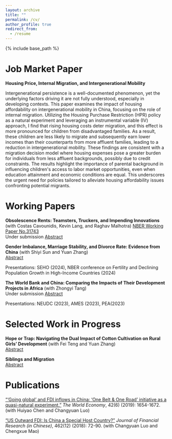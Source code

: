 ```yaml
---
layout: archive
title: ""
permalink: /cv/
author_profile: true
redirect_from:
  - /resume
---
```


{% include base_path %}

<script>
function toggleAbstract(abstractId) {
  var abstract = document.getElementById(abstractId);
  if (abstract.style.display === 'none' || abstract.style.display === '') {
    abstract.style.display = 'block';
  } else {
    abstract.style.display = 'none';
  }
}
</script>

Job Market Paper
======
**Housing Price, Internal Migration, and Intergenerational Mobility**

Intergenerational persistence is a well-documented phenomenon, yet the underlying factors driving it are not fully understood, especially in developing contexts. This paper examines the impact of housing affordability on intergenerational mobility in China, focusing on the role of internal migration. Utilizing the Housing Purchase Restriction (HPR) policy as a natural experiment and leveraging an instrumental variable (IV) approach, I find that rising housing costs deter migration, and this effect is more pronounced for children from disadvantaged families. As a result, these children are less likely to migrate and subsequently earn lower incomes than their counterparts from more affluent families, leading to a reduction in intergenerational mobility. These findings are consistent with a migration decision model where housing expenses pose a greater burden for individuals from less affluent backgrounds, possibly due to credit constraints. The results highlight the importance of parental background in influencing children's access to labor market opportunities, even when education attainment and economic conditions are equal. This underscores the urgent need for policies tailored to alleviate housing affordability issues confronting potential migrants.

Working Papers
======
**Obsolescence Rents: Teamsters, Truckers, and Impending Innovations** (with Costas Cavounidis, Kevin Lang, and Raghav Malhotra) [NBER Working Paper No.31743](https://www.nber.org/papers/w31743) <br/>
Under submission
<a href="javascript:void(0);" onclick="toggleAbstract('abstract1')">Abstract</a><br/>
<div id="abstract1" style="display:none;">
  <p>Motivated by the advent of self-driving trucks, which will dramatically reduce demand for truck drivers, we consider large, permanent shocks to individual occupations whose arrival date is uncertain. Using a bare-bones overlapping generations model, we examine an occupation facing obsolescence. Workers are compensated for entering the occupation - receiving what we dub obsolescence rents - with fewer and older workers remaining in the occupation. We investigate the market for teamsters at the dawn of the automotive truck as an a propos parallel to truckers themselves. As predicted by the model, as the widespread adoption of trucks crested the horizon, teamster wages rose, the number of teamsters fell, and the occupation became ‘grayer’. Older workers became more likely to enter and less likely to exit work as teamsters. As permitted, but not required, by the model, the number of older teamsters grew as a fraction of older workers, a finding we replicate for seamstresses and milliners at a similar stage.</p>
</div>

**Gender Imbalance, Marriage Stability, and Divorce Rate: Evidence from China** (with Shiyi Sun and Yuan Zhang) <br/>
<a href="javascript:void(0);" onclick="toggleAbstract('abstract2')">Abstract</a><br/>
<div id="abstract2" style="display:none;">
  <p>The deficit of men or women in a regional marriage market is a commonly observed phenomenon stemming from factors like ``Missing Girls'' and immigration. However, the impact of this deficit on marriage stability remains insufficiently understood. Leveraging provincial, census, and household survey data in China, we find that a higher male-to-female ratio increases divorce rates. Further analyses suggest that this impact is primarily driven by married women having more outside options. The effect is more pronounced in economies with greater income inequality, where there are more wealthy prospective partners. These findings highlight the significance of gender balance in stabilizing marriages.</p>
</div>

<p id="special-text">Presentations: SEHO (2024), NBER conference on Fertility and Declining Population Growth in High-Income Countries (2024)</p>

**The World Bank and China:  Comparing the Impacts of Their Development Projects in Africa** (with Zhongyi Tang)<br/>
Under submission
<a href="javascript:void(0);" onclick="toggleAbstract('abstract3')">Abstract</a><br/>
<div id="abstract3" style="display:none;">
  <p>While growing literature has documented the distinct characteristics of aid projects from China and traditional donors, there remain gaps in understanding their differences in aid effectiveness. To fill this gap, this paper compares the impacts of Chinese and World Bank development projects on African local economies. Leveraging detailed, geocoded project data and a stacked difference-in-differences identification strategy, we find that Chinese infrastructure projects significantly increase nighttime light in the recipient regions, and the effects persist over time, while World Bank projects show no significant impact. Factors highlighted in the aid effectiveness literature, such as location and project-specific characteristics, could not fully explain the differences in project impacts. Furthermore, we rule out three potential mechanisms behind these differences: complementarity effects from follow-up projects, political favoritism, and implementation by Chinese companies. Finally, by utilizing Demographic and Health Surveys (DHS) data, we establish that both World Bank and Chinese infrastructure projects positively influence women's education attainment. </p>
</div>

<p id="special-text">Presentations: NEUDC (2023), AMES (2023), PEA(2023)</p>
  
Selected Work in Progress
======
**Hope or Trap: Navigating the Dual Impact of Cotton Cultivation on Rural Girls’ Development** (with Fei Teng and Yuan Zhang)<br/>
<a href="javascript:void(0);" onclick="toggleAbstract('abstract4')">Abstract</a><br/>
<div id="abstract4" style="display:none;">
  <p>This study examines the mixed effects of cotton cultivation on rural girls’ development in China. While cotton-related activities offer economic benefits, our analysis shows both positive and negative impacts on girls. Cotton planting improves basic education but limits higher education opportunities. It mitigates the “missing women” phenomenon but negatively affects rural girls’ health and cognitive and non-cognitive skills. The findings highlight the need for policy shifts beyond job creation, advocating for comprehensive changes to address gender discrimination and promote the holistic development of rural girls.</p>
</div>

**Siblings and Migration** <br/>
<a href="javascript:void(0);" onclick="toggleAbstract('abstract5')">Abstract</a> <br/>
<div id="abstract5" style="display:none;">
  <p>This study investigates how the absence of reliable elderly support limits migration in developing countries. Utilizing the occurrence of first-born twins as a natural experiment in fertility demonstrates that an increased number of siblings boosts migration prospects, especially when parents are older or require assistance with daily tasks. The findings indicate that in the absence of adequate social security systems, fertility-reducing policies also impact migration patterns. This dynamic may diminish the positive effects on child quality from lower fertility rates, resulting in human capital misallocation.</p>
</div>

Publications
======
[“‘Going global’ and FDI inflows in China: ‘One Belt & One Road’ initiative as a quasi-natural
experiment.”](https://qychai.github.io/PersonalWebsite/paper1_going%20global_publish_version.pdf) *The World Economy*, 42(6) (2019): 1654-1672. (with Huiyao Chen and Changyuan
Luo)


[“US Outward FDI: Is China a Special Host Country?”](https://qychai.github.io/PersonalWebsite/paper2_USFDItoCN.pdf) *Journal of Financial Research (in Chinese)*,
462(12) (2018): 72-90. (with Changyuan Luo and Chengxue Mao)

